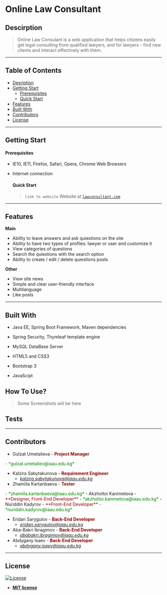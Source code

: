 # Online Law Consultant


## Descirption

>Online Law Consulant is a web application that helps citizens easily get legal consulting from qualified lawyers, and for lawyers - find new clients and interact effectively with them. 
---

## Table of Contents 


- [Desription](#description)
- [Getting Start](#gettingstart)
  - [Prerequisites](#prerequisites)
  - [Quick Start](#quickstart)
- [Features](#features)
- [Built With](#features)
- [Contributors](#contributors)
- [License](#license)

---
## Getting Start

   #### Prerequisites
  
- IE10, IE11, Firefox, Safari, Opera, Chrome Web Browsers
- Internet connection

   #### Quick Start

  >`link to website`  Website at <a href="http://lawconsultant.com" target="_blank">`lawconsultant.com`</a>

---

## Features

**Main**

- Ability to leave answers and ask quiestions on the site 
- Ability to have two types of profiles: lawyer or user and customize it
- View categories of questions
- Search the quiestions with the search option
- Ability to create / edit / delete quiestions posts

**Other**


- View site news
- Simple and clear user-friendly interface 
- Multilanguage 
- Like posts

---

## Built With

- Java EE, Spring Boot Framework, Maven dependencies
- Spring Security, Thymleaf template engine
- MySQL DataBase Server


- HTML5 and CSS3
- Bootstrap 3
- JavaScipt


## How To Use?
>Some Screenshots wiil be here

## Tests 



---

## Contributors


- Gulzat Umetalieva - <font color="darkred">**Project Manager**</font>
<font color="green"> 
	- *gulzat.umetaliev@iaau.edu.kg*</font>

- Kalzira Sabytakunova - <font color="darkred">**Requirement Engineer**</font>                 <font color="green">
	- *kalzira.sabytakunova@iaau.edu.kg*</font>
- Zhamiila Kartanbaeva - <font color="darkred">**Tester**</font>
<font color="green"> 
	- *zhamiila.kartanbaeva@iaau.edu.kg*</font>
- Akzholtoi Kanimetova - <font color="darkred">**Designer, Front-End Developer**</font>                 <font color="green">
	- *akzholtoi.kanimetova@iaau.edu.kg*</font>
- Nuriddin Kadyrov - <font color="darkred">**Front-End Developer**</font>
<font color="green"> 
	- *nuriddin.kadyrov@iaau.edu.kg*</font>

- Eridan Sarygulov - <font color="darkred">**Back-End Developer**</font>                 <font color="green">
	- *eridan.sarygulov@iaau.edu.kg*</font>
- Aba-Bakri Ibragimov - <font color="darkred">**Back-End Developer**</font>                 <font color="green">
	- *ababakri.ibragimov@iaau.edu.kg*</font>
- Abdygany Isaev - <font color="darkred">**Back-End Developer**</font>                 <font color="green">
	- *abdygany.isaev@iaau.edu.kg*</font>


---

## License

[![License](http://img.shields.io/:license-mit-blue.svg?style=flat-square)](http://badges.mit-license.org)

- **[MIT license](http://opensource.org/licenses/mit-license.php)**

